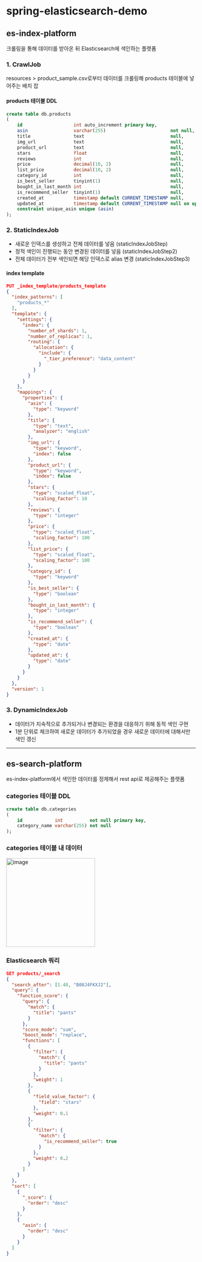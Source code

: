 # spring-elasticsearch-demo

## es-index-platform

크롤링을 통해 데이터를 받아온 뒤 Elasticsearch에 색인하는 플랫폼

### 1. CrawlJob

resources > product_sample.csv로부터 데이터를 크롤링해 products 테이블에 넣어주는 배치 잡

#### products 테이블 DDL

```.sql
create table db.products
(
    id                   int auto_increment primary key,
    asin                 varchar(255)                        not null,
    title                text                                null,
    img_url              text                                null,
    product_url          text                                null,
    stars                float                               null,
    reviews              int                                 null,
    price                decimal(10, 2)                      null,
    list_price           decimal(10, 2)                      null,
    category_id          int                                 null,
    is_best_seller       tinyint(1)                          null,
    bought_in_last_month int                                 null,
    is_recommend_seller  tinyint(1)                          null,
    created_at           timestamp default CURRENT_TIMESTAMP null,
    updated_at           timestamp default CURRENT_TIMESTAMP null on update CURRENT_TIMESTAMP,
    constraint unique_asin unique (asin)
);
```

### 2. StaticIndexJob

* 새로운 인덱스를 생성하고 전체 데이터를 넣음 (staticIndexJobStep)
* 정적 색인이 진행되는 동안 변경된 데이터를 넣음 (staticIndexJobStep2)
* 전체 데이터가 전부 색인되면 해당 인덱스로 alias 변경 (staticIndexJobStep3)

#### index template

```.json
PUT _index_template/products_template
{
  "index_patterns": [
    "products_*"
  ],
  "template": {
    "settings": {
      "index": {
        "number_of_shards": 1,
        "number_of_replicas": 1,
        "routing": {
          "allocation": {
            "include": {
              "_tier_preference": "data_content"
            }
          }
        }
      }
    },
    "mappings": {
      "properties": {
        "asin": {
          "type": "keyword"
        },
        "title": {
          "type": "text",
          "analyzer": "english"
        },
        "img_url": {
          "type": "keyword",
          "index": false
        },
        "product_url": {
          "type": "keyword",
          "index": false
        },
        "stars": {
          "type": "scaled_float",
          "scaling_factor": 10
        },
        "reviews": {
          "type": "integer"
        },
        "price": {
          "type": "scaled_float",
          "scaling_factor": 100
        },
        "list_price": {
          "type": "scaled_float",
          "scaling_factor": 100
        },
        "category_id": {
          "type": "keyword"
        },
        "is_best_seller": {
          "type": "boolean"
        },
        "bought_in_last_month": {
          "type": "integer"
        },
        "is_recommend_seller": {
          "type": "boolean"
        },
        "created_at": {
          "type": "date"
        },
        "updated_at": {
          "type": "date"
        }
      }
    }
  },
  "version": 1
}
```

### 3. DynamicIndexJob

* 데이터가 지속적으로 추가되거나 변경되는 환경을 대응하기 위해 동적 색인 구현
* 1분 단위로 체크하여 새로운 데이터가 추가되었을 경우 새로운 데이터에 대해서만 색인 갱신

---

## es-search-platform

es-index-platform에서 색인한 데이터를 정제해서 rest api로 제공해주는 플랫폼

### categories 테이블 DDL

```.sql
create table db.categories
(
    id            int          not null primary key,
    category_name varchar(255) not null
);
```

### categories 테이블 내 데이터

<img width="236" alt="image" src="https://github.com/jaimemin/spring-elasticsearch-demo/assets/24821151/2407e636-24e3-4aa5-a1b5-d0e6876c49e8">

### Elasticsearch 쿼리

```.json
GET products/_search
{
  "search_after": [1.48, "B08J4FKXJ2"],
  "query": {
    "function_score": {
      "query": {
        "match": {
          "title": "pants"
        }
      },
      "score_mode": "sum",
      "boost_mode": "replace", 
      "functions": [
        {
          "filter": {
            "match": {
              "title": "pants"
            }
          },
          "weight": 1
        },
        {
          "field_value_factor": {
            "field": "stars"
          },
          "weight": 0.1
        },
        {
          "filter": {
            "match": {
              "is_recommend_seller": true
            }
          },
          "weight": 0.2
        }
      ]
    }
  },
  "sort": [
    {
      "_score": {
        "order": "desc"
      }
    },
    {
      "asin": {
        "order": "desc"
      }
    }
  ]
}
```
